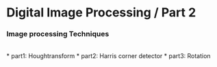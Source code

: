 # Digital Image Processing / Part 2
### Image processing Techniques
<br>
* part1: Houghtransform
* part2: Harris corner detector
* part3: Rotation
